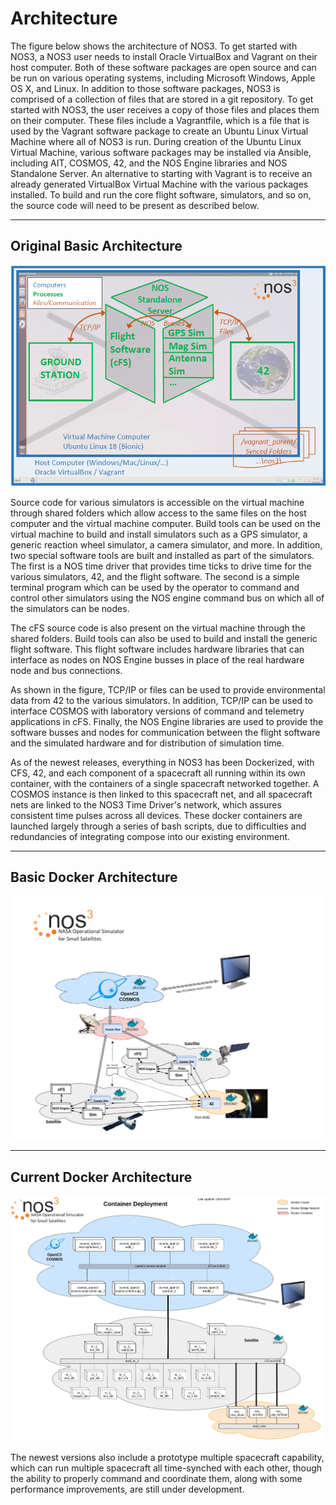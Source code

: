 # Architecture
The figure below shows the architecture of NOS3.  To get started with NOS3, a NOS3 user needs to install Oracle VirtualBox and Vagrant on their host computer.  Both of these software packages are open source and can be run on various operating systems, including Microsoft Windows, Apple OS X, and Linux.  In addition to those software packages, NOS3 is comprised of a collection of files that are stored in a git repository. To get started with NOS3, the user receives a copy of those files and places them on their computer. These files include a Vagrantfile, which is a file that is used by the Vagrant software package to create an Ubuntu Linux Virtual Machine where all of NOS3 is run. During creation of the Ubuntu Linux Virtual Machine, various software packages may be installed via Ansible, including AIT, COSMOS, 42, and the NOS Engine libraries and NOS Standalone Server. An alternative to starting with Vagrant is to receive an already generated VirtualBox Virtual Machine with the various packages installed. To build and run the core flight software, simulators, and so on, the source code will need to be present as described below. 

---
## **Original Basic Architecture**

![NOS3 Architecture](./_static/NOS3-Architecture.png)

Source code for various simulators is accessible on the virtual machine through shared folders which allow access to the same files on the host computer and the virtual machine computer. Build tools can be used on the virtual machine to build and install simulators such as a GPS simulator, a generic reaction wheel simulator, a camera simulator, and more. In addition, two special software tools are built and installed as part of the simulators. The first is a NOS time driver that provides time ticks to drive time for the various simulators, 42, and the flight software. The second is a simple terminal program which can be used by the operator to command and control other simulators using the NOS engine command bus on which all of the simulators can be nodes.

The cFS source code is also present on the virtual machine through the shared folders. Build tools can also be used to build and install the generic flight software. This flight software includes hardware libraries that can interface as nodes on NOS Engine busses in place of the real hardware node and bus connections.

As shown in the figure, TCP/IP or files can be used to provide environmental data from 42 to the various simulators. In addition, TCP/IP can be used to interface COSMOS with laboratory versions of command and telemetry applications in cFS. Finally, the NOS Engine libraries are used to provide the software busses and nodes for communication between the flight software and the simulated hardware and for distribution of simulation time.

As of the newest releases, everything in NOS3 has been Dockerized, with CFS, 42, and each component of a spacecraft all running within its own container, with the containers of a single spacecraft networked together. A COSMOS instance is then linked to this spacecraft net, and all spacecraft nets are linked to the NOS3 Time Driver's network, which assures consistent time pulses across all devices. These docker containers are launched largely through a series of bash scripts, due to difficulties and redundancies of integrating compose into our existing environment.

---
## **Basic Docker Architecture**

![NOS3 Docker Architecture](./_static/NOS3-Docker-Architecture.png)


---
## **Current Docker Architecture**

![image](./_static/NOS3-Container-Deployment.png)


The newest versions also include a prototype multiple spacecraft capability, which can run multiple spacecraft all time-synched with each other, though the ability to properly command and coordinate them, along with some performance improvements, are still under development.
